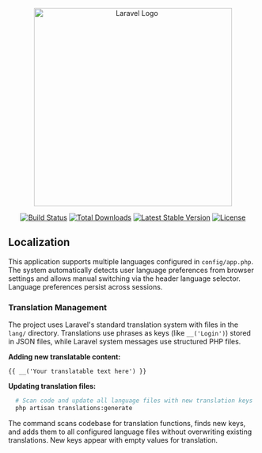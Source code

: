 <p align="center"><a href="https://laravel.com" target="_blank"><img src="https://raw.githubusercontent.com/laravel/art/master/logo-lockup/5%20SVG/2%20CMYK/1%20Full%20Color/laravel-logolockup-cmyk-red.svg" width="400" alt="Laravel Logo"></a></p>

<p align="center">
<a href="https://github.com/laravel/framework/actions"><img src="https://github.com/laravel/framework/workflows/tests/badge.svg" alt="Build Status"></a>
<a href="https://packagist.org/packages/laravel/framework"><img src="https://img.shields.io/packagist/dt/laravel/framework" alt="Total Downloads"></a>
<a href="https://packagist.org/packages/laravel/framework"><img src="https://img.shields.io/packagist/v/laravel/framework" alt="Latest Stable Version"></a>
<a href="https://packagist.org/packages/laravel/framework"><img src="https://img.shields.io/packagist/l/laravel/framework" alt="License"></a>
</p>

## Localization
This application supports multiple languages configured in `config/app.php`. The system automatically detects user language preferences from browser settings and allows manual switching via the header language selector. Language preferences persist across sessions.

### Translation Management
The project uses Laravel's standard translation system with files in the `lang/` directory. Translations use phrases as keys (like `__('Login')`) stored in JSON files, while Laravel system messages use structured PHP files.

**Adding new translatable content:**
```
{{ __('Your translatable text here') }}
```

**Updating translation files:**
```bash
  # Scan code and update all language files with new translation keys
  php artisan translations:generate
```

The command scans codebase for translation functions, finds new keys, and adds them to all configured language files without overwriting existing translations. New keys appear with empty values for translation.
